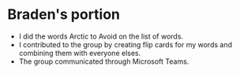 # Braden's portion

* I did the words Arctic to Avoid on the list of words.
* I contributed to the group by creating flip cards for my words and combining them with everyone elses.
* The group communicated through Microsoft Teams.
